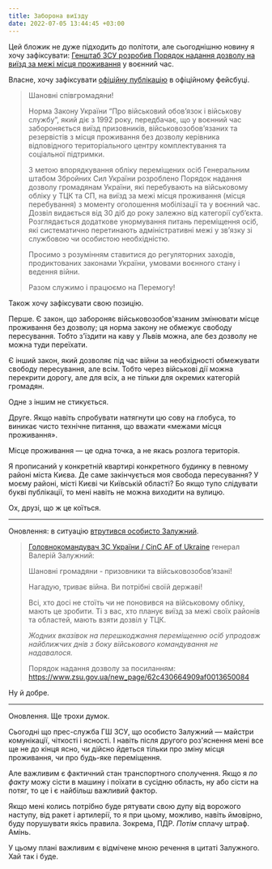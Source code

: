 ```yaml
---
title: Заборона виїзду
date: 2022-07-05 13:44:45 +03:00
---
```


Цей бложик не дуже підходить до політоти, але сьогоднішню новину я хочу зафіксувати: [Генштаб ЗСУ розробив Порядок надання дозволу на виїзд за межі місця проживання][1] у воєнний час.

Власне, хочу зафіксувати [офіційну публікацію][2] в офіційному фейсбуці.

> Шановні співгромадяни! 
>
> Норма Закону України “Про військовий обов’язок і військову службу”, який діє з 1992 року, передбачає, що у воєнний час забороняється виїзд призовників, військовозобов’язаних та резервістів з місця проживання без дозволу керівника відповідного територіального центру комплектування та соціальної підтримки. 
>
> З метою впорядкування обліку переміщених осіб Генеральним штабом Збройних Сил України розроблено Порядок надання дозволу громадянам України, які перебувають на військовому обліку у ТЦК та СП, на виїзд за межі місця проживання (місця перебування) з моменту оголошення мобілізації та у воєнний час. Дозвіл видається від 30 діб до року залежно від категорії субʼєкта. Розглядається додаткове унормування питань переміщення осіб, які систематично перетинають адміністративні межі у звʼязку зі службовою чи особистою необхідністю. 
>
> Просимо з розумінням ставитися до регуляторних заходів, продиктованих законами України, умовами воєнного стану і ведення війни. 
>
> Разом служимо і працюємо на Перемогу!

Також хочу зафіксувати свою позицію.

Перше. Є закон, що забороняє військовозобов'язаним змінювати місце проживання без дозволу; ця норма закону не обмежує свободу пересування. Тобто з'їздити на каву у Львів можна, але без дозволу не можна туди переїхати.

Є інший закон, який дозволяє під час війни за необхідності обмежувати свободу пересування, але всім. Тобто через військові дії можна перекрити дорогу, але для всіх, а не тільки для окремих категорій громадян.

Одне з іншим не стикується.

Друге. Якщо навіть спробувати натягнути цю сову на глобуса, то виникає чисто технічне питання, що вважати «межами місця проживання».

Місце проживання — це одна точка, а не якась розлога територія.

Я прописаний у конкретній квартирі конкретного будинку в певному районі міста Києва. Де саме закінчується моя свобода пересування? У моєму районі, місті Києві чи Київській області? Бо якщо тупо слідувати букві публікації, то мені навіть не можна виходити на вулицю.

Ох, друзі, що ж це коїться.

* * *

Оновлення: в ситуацію [втрутився особисто Залужний][3].

> [Головнокомандувач ЗС України / CinC AF of Ukraine][4] генерал Валерій Залужний:
>
> Шановні громадяни - призовники та військовозобов’язані! 
>
> Нагадую, триває війна. Ви потрібні своїй державі! 
>
> Всі, хто досі не стоїть чи не поновився на військовому обліку, мають це зробити. Ті з вас, хто планує виїзд за межі своїх районів та областей, мають взяти дозвіл у ТЦК. 
>
> *Жодних вказівок на перешкоджання переміщенню осіб упродовж найближчих днів з боку військового командування не надавалося.*
>
> Порядок надання дозволу за посиланням:
> <https://www.zsu.gov.ua/new_page/62c430664909af0013650084>

Ну й добре.

* * *

Оновлення. Ще трохи думок.

Сьогодні що прес-служба ГШ ЗСУ, що особисто Залужний — майстри комунікації, чіткості і ясності. І навіть після другого роз'яснення мені все ще не до кінця ясно, чи дійсно йдеться тільки про зміну місця проживання, чи про будь-яке переміщення.

Але важливим є фактичний стан транспортного сполучення. Якщо я _по факту_ можу сісти в машину і поїхати в сусідню область, ну або сісти на потяг, то це і є найбільш важливий фактор.

Якщо мені колись потрібно буде рятувати свою дупу від ворожого наступу, від ракет і артилерії, то я при цьому, можливо, навіть ймовірно, буду порушувати якісь правила. Зокрема, ПДР. _Потім_ сплачу штраф. Амінь.

У цьому плані важливим є відмічене мною речення в цитаті Залужного. Хай так і буде.

[1]: https://mobile.twitter.com/GeneralStaffUA/status/1544264520125874176
[2]: https://www.facebook.com/GeneralStaff.ua/posts/pfbid01JmyQZA6vBJi4DqCJXRMAF1MV5BCmrKKqeK1w1YLpdVQxKtVAggNfDaTC3DNVVfTl
[3]: https://www.facebook.com/GeneralStaff.ua/posts/pfbid036cXbDECgCXFPTUDXT5JiFv1FGNsBJ3pG6trPAjwJeyMBPZ9o8SQZafJqfLQ3wzQ6l
[4]: https://www.facebook.com/CinCAFU
